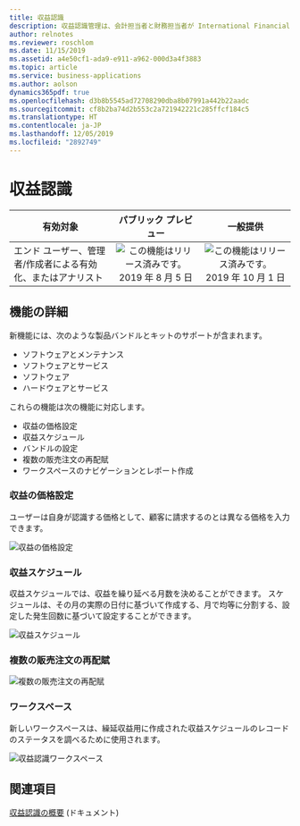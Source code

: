```yaml
---
title: 収益認識
description: 収益認識管理は、会計担当者と財務担当者が International Financial Reporting Standard (IFRS) 15 および Accounting Standards Codification (ASC) 606 に準拠するための手順を自動化できるよう支援します。
author: relnotes
ms.reviewer: roschlom
ms.date: 11/15/2019
ms.assetid: a4e50cf1-ada9-e911-a962-000d3a4f3883
ms.topic: article
ms.service: business-applications
ms.author: aolson
dynamics365pdf: true
ms.openlocfilehash: d3b8b5545ad72708290dba8b07991a442b22aadc
ms.sourcegitcommit: cf8b2ba74d2b553c2a721942221c285ffcf184c5
ms.translationtype: HT
ms.contentlocale: ja-JP
ms.lasthandoff: 12/05/2019
ms.locfileid: "2892749"
---
```

# <a name="revenue-recognition"></a>収益認識


| 有効対象    |  パブリック プレビュー | 一般提供 | 
| ---------- | :----------: |:----------: |
|エンド ユーザー、管理者/作成者による有効化、またはアナリスト|![この機能はリリース済みです。](/dynamics365-release-plan/media/green-checkmark.png "この機能はリリース済みです。") 2019 年 8 月 5 日| ![この機能はリリース済みです。](/dynamics365-release-plan/media/green-checkmark.png "この機能はリリース済みです。") 2019 年 10 月 1 日|






## <a name="feature-details"></a>機能の詳細
<!--feature detail start -->
新機能には、次のような製品バンドルとキットのサポートが含まれます。

- ソフトウェアとメンテナンス
- ソフトウェアとサービス
- ソフトウェア
- ハードウェアとサービス

これらの機能は次の機能に対応します。

- 収益の価格設定 
- 収益スケジュール
- バンドルの設定 
- 複数の販売注文の再配賦
- ワークスペースのナビゲーションとレポート作成

### <a name="revenue-pricing"></a>収益の価格設定
ユーザーは自身が認識する価格として、顧客に請求するのとは異なる価格を入力できます。

![収益の価格設定](media/revenuepricing.png "収益の価格設定")

### <a name="revenue-schedules"></a>収益スケジュール
収益スケジュールでは、収益を繰り延べる月数を決めることができます。 スケジュールは、その月の実際の日付に基づいて作成する、月で均等に分割する、設定した発生回数に基づいて設定することができます。

![収益スケジュール](media/revenueschedules.png "収益スケジュール")

### <a name="multiple-sales-order-reallocation"></a>複数の販売注文の再配賦

![複数の販売注文の再配賦](media/multiplesalesorderreallocation.png "複数の販売注文の再配賦")

### <a name="workspace"></a>ワークスペース 
新しいワークスペースは、繰延収益用に作成された収益スケジュールのレコードのステータスを調べるために使用されます。

![収益認識ワークスペース](media/revenuerecognitionworkspace.png "収益認識ワークスペース")
<!--feature detail end -->










## <a name="see-also"></a>関連項目

[収益認識の概要](https://docs.microsoft.com/dynamics365/unified-operations/financials/accounts-receivable/revenue-recognition-overview) (ドキュメント)
